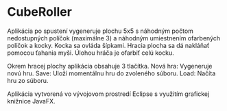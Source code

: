 # CubeRoller

Aplikácia po spustení vygeneruje plochu 5x5 s náhodným počtom nedostupných políčok (maximálne 3) a náhodným umiestnením ofarbených políčok a kocky. Kocka sa ovláda šípkami. Hracia plocha sa dá nakláňať pomocou ťahania myši. Úlohou hráča je ofarbiť celú kocku.

Okrem hracej plochy aplikácia obsahuje 3 tlačítka. Nová hra: Vygeneruje novú hru. Save: Uloží momentálnu hru do zvoleného súboru. Load: Načíta hru zo súboru.

Aplikácia vytvorená vo vývojovom prostredí Eclipse s využitím grafickej knižnice JavaFX.
